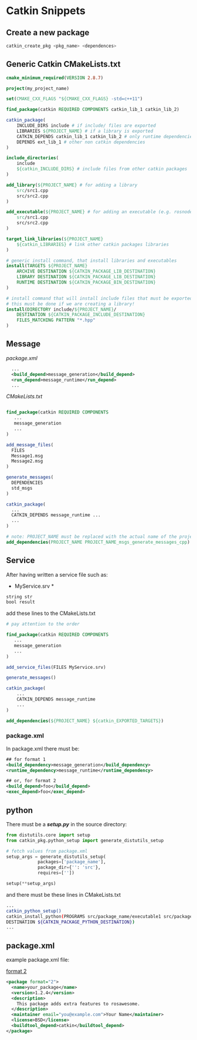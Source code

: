 # Catkin Snippets

## Create a new package

```bash
catkin_create_pkg <pkg_name> <dependences>
```

## Generic Catkin CMakeLists.txt

```cmake
cmake_minimum_required(VERSION 2.8.7)

project(my_project_name)

set(CMAKE_CXX_FLAGS "${CMAKE_CXX_FLAGS} -std=c++11")

find_package(catkin REQUIRED COMPONENTS catkin_lib_1 catkin_lib_2)

catkin_package(
    INCLUDE_DIRS include # if include/ files are exported
    LIBRARIES ${PROJECT_NAME} # if a library is exported
    CATKIN_DEPENDS catkin_lib_1 catkin_lib_2 # only runtime dependencies
    DEPENDS ext_lib_1 # other non catkin dependencies
)

include_directories(
    include
    ${catkin_INCLUDE_DIRS} # include files from other catkin packages
)

add_library(${PROJECT_NAME} # for adding a library
    src/src1.cpp
    src/src2.cpp
)

add_executable(${PROJECT_NAME} # for adding an executable (e.g. rosnode)
    src/src1.cpp
    src/src2.cpp
)

target_link_libraries(${PROJECT_NAME}
    ${catkin_LIBRARIES} # link other catkin packages libraries
)

# generic install command, that install libraries and executables
install(TARGETS ${PROJECT_NAME}
    ARCHIVE DESTINATION ${CATKIN_PACKAGE_LIB_DESTINATION}
    LIBRARY DESTINATION ${CATKIN_PACKAGE_LIB_DESTINATION}
    RUNTIME DESTINATION ${CATKIN_PACKAGE_BIN_DESTINATION}
)

# install command that will install include files that must be exported
# this must be done if we are creating a library!
install(DIRECTORY include/${PROJECT_NAME}/
    DESTINATION ${CATKIN_PACKAGE_INCLUDE_DESTINATION}
    FILES_MATCHING PATTERN "*.hpp"
)

```

## Message

_package.xml_

```xml
  ...
  <build_depend>message_generation</build_depend>
  <run_depend>message_runtime</run_depend>
  ...
```

_CMakeLists.txt_

```cmake

find_package(catkin REQUIRED COMPONENTS
   ...
   message_generation
   ...
)

add_message_files(
  FILES
  Message1.msg
  Message2.msg
)

generate_messages(
  DEPENDENCIES
  std_msgs
)

catkin_package(
  ...
  CATKIN_DEPENDS message_runtime ...
  ...
)

# note: PROJECT_NAME must be replaced with the actual name of the project 
add_dependencies(PROJECT_NAME PROJECT_NAME_msgs_generate_messages_cpp)


```

## Service 

After having written a service file such as:

* MyService.srv *
```bash
string str
bool result
```

add these lines to the  CMakeLists.txt 

```cmake
# pay attention to the order

find_package(catkin REQUIRED COMPONENTS
   ...
   message_generation
   ...
)

add_service_files(FILES MyService.srv)

generate_messages() 

catkin_package(
	...
	CATKIN_DEPENDS message_runtime
	...
)

add_dependencies(${PROJECT_NAME} ${catkin_EXPORTED_TARGETS})

```

### package.xml

In package.xml there must be: 

```xml
## for format 1
<build_dependency>message_generation</build_dependency>
<runtime_dependency>message_runtime</runtime_dependency>

## or, for format 2
<build_depend>foo</build_depend>
<exec_depend>foo</exec_depend>
```

## python

There must be a ***setup.py*** in the source directory:

```python
from distutils.core import setup
from catkin_pkg.python_setup import generate_distutils_setup

# fetch values from package.xml
setup_args = generate_distutils_setup(
            packages=['package_name'],
            package_dir={'': 'src'}, 
            requires=[''])

setup(**setup_args)
```

and there must be these lines in CMakeLists.txt

```bash
...
catkin_python_setup()
catkin_install_python(PROGRAMS src/package_name/executable1 src/package_name/executable2
DESTINATION ${CATKIN_PACKAGE_PYTHON_DESTINATION})
...
```

## package.xml

example package.xml file:

[format 2](http://docs.ros.org/kinetic/api/catkin/html/howto/format2/catkin_overview.html)

```xml
<package format="2">
  <name>your_package</name>
  <version>1.2.4</version>
  <description>
    This package adds extra features to rosawesome.
  </description>
  <maintainer email="you@example.com">Your Name</maintainer>
  <license>BSD</license>
  <buildtool_depend>catkin</buildtool_depend>
</package>
```
